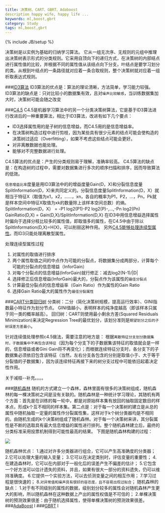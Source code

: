 ```yaml
---
title: 决策树、CART、GBRT、Adaboost
description happy wife, happy life ...
keywords: ml,boost,gbrt
category: Study
tags: ml,boost,gbrt
---
```



{% include JB/setup %}


决策树是以实例为基础的归纳学习算法。 它从一组无次序、无规则的元组中推理出决策树表示形式的分类规则。它采用自顶向下的递归方式，在决策树的内部结点进行属性值的比较，并根据不同的属性值从该结点向下分支，叶结点是要学习划分的类。从根到叶结点的一条路径就对应着一条合取规则，整个决策树就对应着一组析取表达式规则。

###[ID3算法](http://dataunion.org/13680.html)
ID3算法的优点是：算法的理论清晰，方法简单，学习能力较强。
ID3算法的缺点是：只对比较小的数据集有效，且对`噪声比较敏感`，当训练数据集加大时，决策树可能会随之改变

###[C4.5](http://dataunion.org/13526.html)
C4.5是机器学习算法中的另一个分类决策树算法，它是基于ID3算法进行改进后的一种重要算法，相比于ID3算法，改进有如下几个要点：
- ID3选择属性用的是子树的信息增益，而C4.5用的是信息增益率。
- 在决策树构造过程中进行剪枝，因为某些具有很少元素的结点可能会使构造的决策树过适应（Overfitting），如果不考虑这些结点可能会更好。
- 对非离散数据也能处理。
- 能够对不完整数据进行处理。

C4.5算法的优点是：产生的分类规则易于理解，准确率较高。
C4.5算法的缺点是：在构造树的过程中，需要对数据集进行多次的顺序扫描和排序，因而导致算法的低效。

`信息增益比率`度量是用ID3算法中的的增益度量Gain(D，X)和分裂信息度量SplitInformation(D，X)来共同定义的。分裂信息度量SplitInformation(D，X）就相当于特征X（取值为x1，x2，……，xn，各自的概率为P1，P2，…，Pn，Pk就是样本空间中特征X取值为xk的数量除上该样本空间总数）的熵。
SplitInformation(D，X） = -P1 log2(P1)-P2 log2(P)-,…,-Pn log2(Pn)
GainRatio(D,X) = Gain(D,X)/SplitInformation(D,X)
在ID3中用信息增益选择属性时偏向于选择分枝比较多的属性值，即取值多的属性，在C4.5中由于除以SplitInformation(D,X)=H(X)，可以削弱这种作用。
另外[C4.5能够处理连续型属性](http://blog.sina.com.cn/s/blog_60acd6780100djcf.html)。而ID3只能处理离散型属性。


处理连续型属性过程
1. 对属性的取值进行排序
2. 两个属性取值之间的中点作为可能的分裂点，将数据集分成两部分，计算每个可能的分裂点的信息增益（InforGain）
3. 对每个分裂点的信息增益(InforGain)就行修正：减去log2(N-1)/|D|
4. 选择修正后信息增益(InforGain)最大的，分裂点作为该属性的`最佳分裂点`
5. 计算最佳分裂点的信息增益率（Gain Ratio）作为属性的Gain Ratio
6. 选择Gain Ratio最大的属性作为`最佳分裂属性`


###[CART分类回归树](http://dataunion.org/5771.html)
分类树：二分（简化决策树规模，提高运行效率）、GINI指数最小特征作为划分节点。  GINI值越小，表明样本的纯净度越高（即该样本只属于同一类的概率越高）。
回归树：CART则使用最小剩余方差(Squared Residuals Minimization)来决定Regression Tree的最优划分，该划分准则是`期望划分之后的子树误差方差最小`。

针对连续值处理参照c4.5做法，需要注意的地方是：
根据`离散特征分支划分数据集时，子数据集中不再包含该特征`（因为每个分支下的子数据集该特征的取值就会是一样的，信息增益或者Gini Gain将不再变化）；而根据连续特征分支时，各分支下的子数据集必须依旧包含该特征（当然，左右分支各包含的分别是取值小于、大于等于分裂值的子数据集），因为该连续特征再接下来的树分支过程中可能依旧起着决定性作用。

关于减枝--补充。。。。


###[随机森林](http://dataunion.org/12046.html)
随机的方式建立一个森林，森林里面有很多的决策树组成，随机森林的每一棵决策树之间是没有关联的。随机森林是一种统计学习理论，其随机有两个方面：首先是在训练的每一轮中，都是对原始样本集有放回的抽取固定数目的样本点，形成k个互不相同的样本集。第二点是：对于每一个决策树的建立是从总的属性中随机抽取一定量的属性作分裂属性集，这样对于k个树分类器均是不相同的。由随机生成的k个决策树组成了随机森林。对于每一个决策树来讲，其分裂属性是不断的选取具有最大信息增益的属性进行排列。整个随机森林建立后，最终的分类标准采用投票机制得到可能性最高的结果。
下图是随机森林构建的过程：

![](http://needpp.qiniudn.com/2015/05/25/71347a0c-02c2-11e5-9c7f-a12adcdca7aa.jpg)


随机森林优点：
1.通过对许多分类器进行组合，它可以产生高准确度的分类器；
2.它可以处理大量的输入变量；
3.它可以在决定类别时，评估变量的重要性；
4.在建造森林时，它可以在内部对于一般化后的误差产生不偏差的估计；
5.它包含一个好方法可以估计遗失的资料，并且，如果有很大一部分的资料遗失，仍可以维持准确度。
6.它提供一个实验方法，可以去侦测变量之间的相互作用；
7.学习过程是很快速的；
8.`对异常值和噪声具有很好的容忍度，且不容易出现过拟合`；
随机森林的缺点：
1.对于有不同级别的属性的数据，级别划分较多的属性会对随机森林产生更大的影响，所以随机森林在这种数据上产出的属性权值是不可信的；
2.单棵决策树的预测效果很差：由于随机选择属性，使得单棵决策树的预测效果很差。
###[AdaBoost](http://dataunion.org/5341.html)
l
###[GBRT](http://dataunion.org/5341.html)
l


